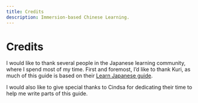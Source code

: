 ```yaml
---
title: Credits
description: Immersion-based Chinese Learning.
---
```


# Credits
I would like to thank several people in the Japanese learning community, where I spend most of my time. First and foremost, I’d like to thank Kuri, as much of this guide is based on their [Learn Japanese guide](https://donkuri.github.io/learn-japanese/).

I would also like to give special thanks to Cindsa for dedicating their time to help me write parts of this guide.